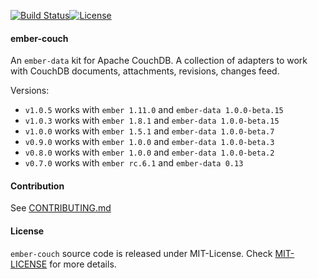 [![Build Status](https://travis-ci.org/validusa/ember-couch.svg?branch=2.0.0-alpha)](https://travis-ci.org/zatvobor/ember-coucdb-kit)[![License](https://img.shields.io/badge/license-MIT-blue.svg)](MIT-LICENSE)

#### ember-couch

An `ember-data` kit for Apache CouchDB. A collection of adapters to work with CouchDB documents, attachments, revisions, changes feed.

Versions:

* `v1.0.5` works with `ember 1.11.0` and `ember-data 1.0.0-beta.15`
* `v1.0.3` works with `ember 1.8.1` and `ember-data 1.0.0-beta.15`
* `v1.0.0` works with `ember 1.5.1` and `ember-data 1.0.0-beta.7`
* `v0.9.0` works with `ember 1.0.0` and `ember-data 1.0.0-beta.3`
* `v0.8.0` works with `ember 1.0.0` and `ember-data 1.0.0-beta.2`
* `v0.7.0` works with `ember rc.6.1` and `ember-data 0.13`


#### Contribution

See [CONTRIBUTING.md](CONTRIBUTING.md)


#### License

`ember-couch` source code is released under MIT-License. Check [MIT-LICENSE](MIT-LICENSE) for more details.
